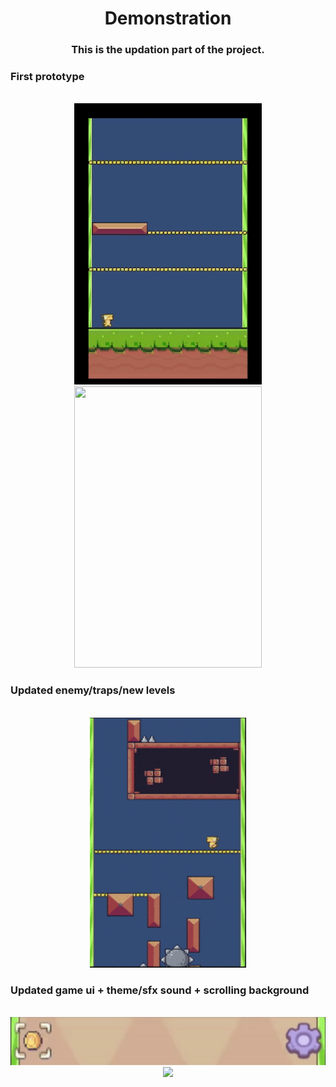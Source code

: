 
<h1 align="center">Demonstration</h1>
<h3 align="center">This is the updation part of the project.</h3>

<div id="first_prototype">
    <h3>First prototype</h3>    
    <br>
    <div align="center">  
    	<img src="Demo/prototype_up_first.gif" width = 300px height = 450px>
    	<img src="Demo/prototype_up_second.gif" width = 300px height = 450px>
    </div>
</div>

<div id="second_updation">
    <h3>Updated enemy/traps/new levels</h3>    
    <br>
    <div align="center">  
    	<img src="Demo/prototype_up_3.gif" width = 250px height = 400px>
    </div>
</div>

<div id="third_updation">
    <h3>Updated game ui + theme/sfx sound + scrolling background</h3>
    <br>
    <div align="center">
        <img src="Demo/game_ui.gif">
        <br>
        <img src="Demo/settings_menu.gif">
    </div>
</div>